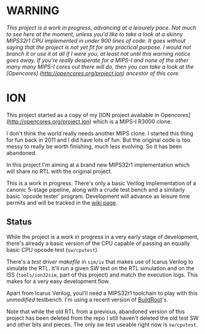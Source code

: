 WARNING
=======

_This project is a work in progress, advancing at a leisurely pace. Not much to see here at the moment, unless you'd like to take a look at a skinny MIPS32r1 CPU implemented in under 900 lines of code. It goes without saying that the project is not yet fit for any practical purpose. I would not branch it or use it at all if I were you, at least not until this warning notice goes away. 
If you're really desperate for a MIPS-I and none of the other many many MIPS-I cores out there will do, then you can take a look at the [Opencores] (http://opencores.org/project,ion) ancestor of this core._


ION
===

This project started as a copy of my [ION project available in Opencores] (http://opencores.org/project,ion) which is a MIPS-I R3000 clone.

I don't think the world really needs another MIPS clone. I started this thing for fun back in 2011 and I did have lots of fun. But the original code is too messy to really be worth finishing, much less evolving. So it has been abandoned.

In this project I'm aiming at a brand new MIPS32r1 implementation which will share no RTL with the original project.


This is a work in progress. There's only a basic Verilog implementation of a canonic 5-stage pipeline, along with a crude test bench and a similarly basic 'opcode tester' program. Development will advance as leisure time permits and will be tracked in the [wiki page](https://github.com/jaruiz/ION/wiki).


Status
------

While the project is a work in progress in a very early stage of development, there's already a basic version of the CPU capable of passing an equally basic CPU opcode test (`sw/cputest`).

There's a _test driver makefile_ in `sim/iv` that makes use of Icarus Verilog to simulate the RTL. It'll run a given SW test on the RTL simulation and on the ISS (`tools/ion32sim`, part of this project) and match the execution logs. This makes for a very easy development flow.

Apart from Icarus Verilog, youl'll need a MIPS32r1 toolchain to play with this _unmodified_ testbench. I'm using a recent version of [BuildRoot](https://buildroot.org/)'s.

Note that while the old RTL from a previous, abandoned version of this project has been deleted from the repo I still haven't deleted the old test SW and other bits and pieces. The only sw test useable right now is `sw/cputest`.
